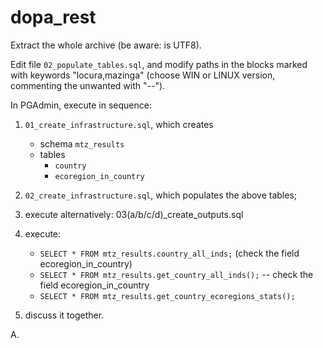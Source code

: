 # dopa_rest

Extract the whole archive (be aware: is UTF8).

Edit file `02_populate_tables.sql`, and modify paths in the blocks marked with keywords "locura,mazinga" (choose WIN or LINUX version, commenting the unwanted with "--").

In PGAdmin, execute in sequence:

1. `01_create_infrastructure.sql`, which creates
	+ schema `mtz_results`
	+ tables
		+ `country`
		+ `ecoregion_in_country`
2.  `02_create_infrastructure.sql`, which populates the above tables;

3. execute alternatively: 03(a/b/c/d)_create_outputs.sql

4. execute:
	+ `SELECT * FROM mtz_results.country_all_inds;` (check the field ecoregion_in_country)
	+ `SELECT * FROM mtz_results.get_country_all_inds();` -- check the field ecoregion_in_country
	+ `SELECT * FROM mtz_results.get_country_ecoregions_stats();`

5. discuss it together.

A.	

      
